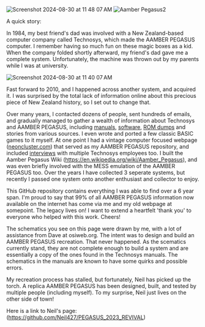 
![Screenshot 2024-08-30 at 11 48 07 AM](https://github.com/user-attachments/assets/8b26752b-27a8-4d25-861a-bb9b2d95945c)
![Aamber Pegasus2](https://github.com/user-attachments/assets/d52fe277-1356-43d8-8c1f-e5e754066c58)



A quick story:

In 1984, my best friend's dad was involved with a New Zealand-based computer company called Technosys, which made the AAMBER PEGASUS computer. I remember having so much fun on these magic boxes as a kid. When the company folded shortly afterward, my friend's dad gave me a complete system. Unfortunately, the machine was thrown out by my parents while I was at university.

![Screenshot 2024-08-30 at 11 40 07 AM](https://github.com/user-attachments/assets/747b10c9-19d1-4bbf-b244-9aa0462e63c4)


Fast forward to 2010, and I happened across another system, and acquired it. I was surprised by the total lack of information online about this precious piece of New Zealand history, so I set out to change that. 

Over many years, I contacted dozens of people, sent hundreds of emails, and gradually managed to gather a wealth of information about Technosys and AAMBER PEGASUS, including [manuals](https://web.archive.org/web/20160706190959/http://www.neoncluster.com/aamber_pegasus/documentation.html), [software](https://web.archive.org/web/20171018051105/http://www.neoncluster.com/aamber_pegasus/software_list.html), [ROM dumps](https://web.archive.org/web/20171018051105/http://www.neoncluster.com/aamber_pegasus/software_list.html) and stories from various sources. I even wrote and ported a few classic BASIC games to it myself. At one point I had a vintage computer focused webpage ([neoncluster.com](https://web.archive.org/web/20170226125438/http://www.neoncluster.com/aamber_pegasus/aamber_pegasus.html)) that served as my AAMBER PEGASUS repository, and included [interviews](https://web.archive.org/web/20160706190954/http://www.neoncluster.com/aamber_pegasus/bio.html) with multiple Technosys employees too. I built the Aamber Pegasus Wiki (https://en.wikipedia.org/wiki/Aamber_Pegasus), and was even briefly involved with the MESS emulation of the AAMBER PEGASUS too.
Over the years I have collected 3 seperate systems, but recently I passed one system onto another enthusiast and collector to enjoy.



This GitHub repository contains everything I was able to find over a 6 year span. I'm proud to say that 99% of all AAMBER PEGASUS information now available on the internet has come via me and my old webpage at somepoint. The legacy lives on! I want to extend a heartfelt 'thank you' to everyone who helped with this work. Cheers!

The schematics you see on this page were drawn by me, with a lot of assistance from Dave at osiweb.org. The intent was to design and build an AAMBER PEGASUS recreation. That never happened. As the scematics currently stand, they are not complete enough to build a system and are essentially a copy of the ones found in the Technosys manuals. The schematics in the manuals are known to have some quirks and possible errors.

My recreation process has stalled, but fortunately, Neil has picked up the torch. A replica AAMBER PEGASUS has been designed, built, and tested by multiple people (including myself). To my surprise, Neil just lives on the other side of town!

Here is a link to Neil's page:
(https://github.com/Neil427/PEGASUS_2023_REVIVAL)

